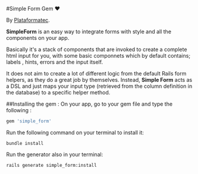 #Simple Form Gem   ♥

By [Plataformatec](http://plataformatec.com.br/).

**SimpleForm** is an easy way to integrate forms with style and all the components on your app.  

Basically it's a stack of components that are invoked to create a complete html input for you, with some basic componnets which by default contains; labels , hints, errors and the input itself.

It does not aim to create a lot of different logic from the default Rails form helpers, as they do a great job by themselves. Instead, **Simple Form** acts as a DSL and just
maps your input type (retrieved from the column definition in the database) to a specific helper method.

##Installing the gem : 
On your app, go to your gem file and type the following : 
```ruby
gem 'simple_form'
```

Run the following command on your terminal to install it:

```console
bundle install
```

Run the generator also in your terminal:

```console
rails generate simple_form:install
```
